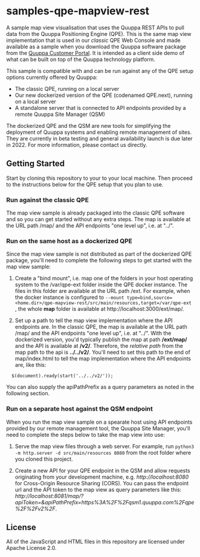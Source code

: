 # samples-qpe-mapview-rest

A sample map view visualisation that uses the Quuppa REST APIs to pull data from the Quuppa Positioning Engine (QPE). This is the same map view implementation that is used in our *classic* QPE Web Console and made available as a sample when you download the Quuppa software package from the [Quuppa Customer Portal](https://secure.quuppa.com/). It is intended as a client side demo of what can be built on top of the Quuppa technology platform.

This sample is compatible with and can be run against any of the QPE setup options currently offered by Quuppa:
- The classic QPE, running on a local server
- Our new dockerized version of the QPE (codenamed QPE.next), running on a local server
- A standalone server that is connected to API endpoints provided by a remote Quuppa Site Manager (QSM)

The dockerized QPE and the QSM are new tools for simplifying the deployment of Quuppa systems and enabling remote management of sites. They are currently in beta testing and general availability launch is due later in 2022. For more information, please contact us directly.


## Getting Started  

Start by cloning this repository to your to your local machine. Then proceed to the instructions below for the QPE setup that you plan to use. 

### Run against the classic QPE

The map view sample is already packaged into the classic QPE software and so you can get started without any extra steps. The map is available at the URL path /map/ and the API endpoints "one level up", i.e. at "../". 

### Run on the same host as a dockerized QPE

Since the map view sample is not distributed as part of the dockerized QPE package, you'll need to complete the following steps to get started with the map view sample: 

1. Create a "bind mount", i.e. map one of the folders in your host operating system to the /var/qpe-ext folder inside the QPE docker instance. The files in this folder are available at the URL path /ext. For example, when the docker instance is configured to `--mount type=bind,source=<home.dir>/qpe-mapview-rest/src/main/resources,target=/var/qpe-ext` , the whole **map** folder is available at http://localhost:3000/ext/map/.

2. Set up a path to tell the map view implementation where the API endpoints are. In the classic QPE, the map is available at the URL path /map/ and the API endpoints "one level up", i.e. at "../". With the dockerized version, you'd typically publish the map at path **/ext/map/** and the API is available at **/v2/**. Therefore, the *relative path* from the map path to the api is **../../v2/**. You'll need to set this path to the end of map/index.html to tell the map implementation where the API endpoints are, like this:
```
  $(document).ready(start('../../v2/'));
```
You can also supply the apiPathPrefix as a query parameters as noted in the following section.

### Run on a separate host against the QSM endpoint

When you run the map view sample on a spearate host using API endpoints provided by our remote management tool, the Quuppa Site Manager, you'll need to complete the steps below to take the map view into use: 

1. Serve the map view files through a web server. For example, run `python3 -m http.server -d src/main/resources 8080` from the root folder where you cloned this project. 

2. Create a new API for your QPE endpoint in the QSM and allow requests originating from your development machine, e.g. *http://localhost:8080* for Cross-Origin Resource Sharing (CORS). You can pass the endpoint url and the API token to the map view as query parameters like this: *http://localhost:8081/map/?apiToken=<token>&apiPathPrefix=https%3A%2F%2Fqsm1.quuppa.com%2Fqpe%2F<qpe-identity>%2Fv2%2F*.  


## License

All of the JavaScript and HTML files in this repository are licensed under Apache License 2.0.
